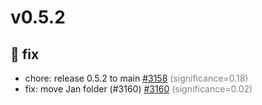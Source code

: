 # v0.5.2
## 🐛 fix
- chore: release 0.5.2 to main [#3158](https://github.com/janhq/jan/pull/3158) <span style='color:grey;'>(significance=0.18)</span>
- fix: move Jan folder (#3160) [#3160](https://github.com/janhq/jan/pull/3160) <span style='color:grey;'>(significance=0.02)</span>
